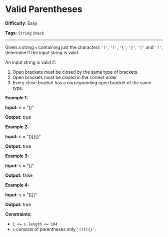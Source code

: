 # Valid Parentheses

**Difficulty**: Easy

**Tags**: `String` `Stack` 

---

Given a string `s` containing just the characters `'('`, `')'`, `'{'`, `'}'`, `'['` and `']'`, determine if the input string is valid.

An input string is valid if:

1. Open brackets must be closed by the same type of brackets.
2. Open brackets must be closed in the correct order.
3. Every close bracket has a corresponding open bracket of the same type.

 

**Example 1:**

**Input:** s = "()"

**Output:** true

**Example 2:**

**Input:** s = "()\[]{}"

**Output:** true

**Example 3:**

**Input:** s = "(]"

**Output:** false

**Example 4:**

**Input:** s = "(\[])"

**Output:** true

 

**Constraints:**

- `1 <= s.length <= 104`
- `s` consists of parentheses only `'()[]{}'`.
